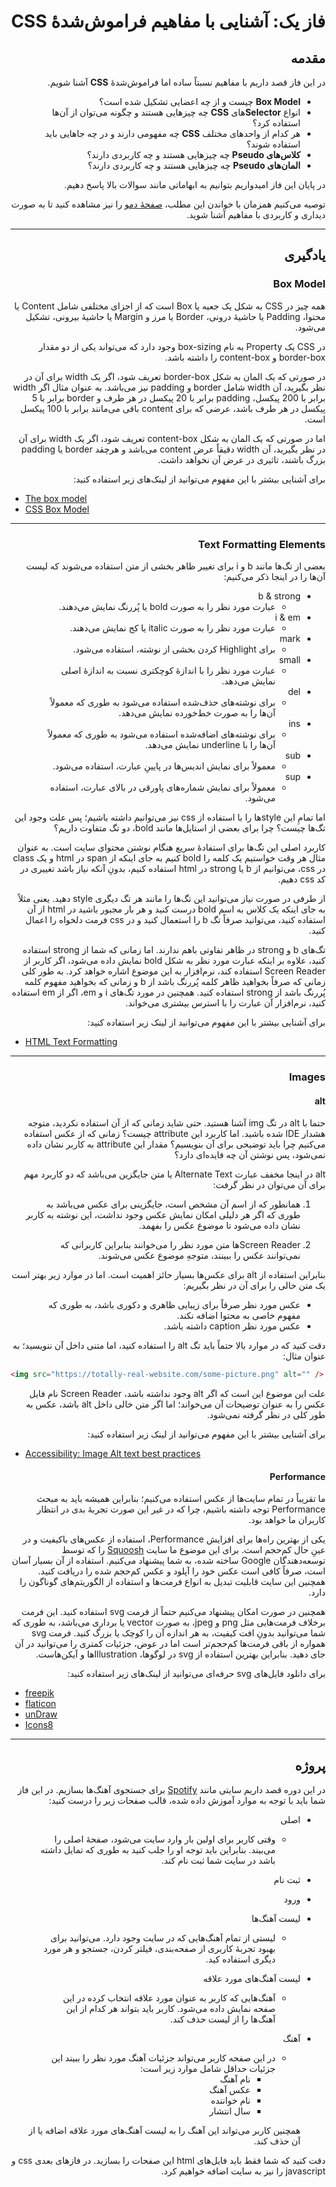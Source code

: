 <div dir="rtl">

# فاز یک: آشنایی با مفاهیم فراموش‌شدۀ CSS

## مقدمه

در این فاز قصد داریم با مفاهیم نسبتاً ساده اما فراموش‌شدۀ **CSS** آشنا شویم.

- **Box Model** چیست و از چه اعضایی تشکیل شده است؟
- انواع **Selector**های **CSS** چه چیزهایی هستند و چگونه می‌توان از آن‌ها استفاده کرد؟
- هر کدام از واحدهای مختلف **CSS** چه مفهومی دارند و در چه جاهایی باید استفاده شوند؟
- **کلاس‌های Pseudo** چه چیزهایی هستند و چه کاربردی دارند؟
- **المان‌های Pseudo** چه چیزهایی هستند و چه کاربردی دارند؟

در پایان این فاز امیدواریم بتوانیم به ابهاماتی مانند سوالات بالا پاسخ دهیم.

توصیه می‌کنیم همزمان با خواندن این مطلب،
[صفحۀ دمو](https://star-academy.github.io/codestar-internship/Demos/Frontend/pages/PhaseF02-CSS/index.html)
را نیز مشاهده کنید تا به صورت دیداری و کاربردی با مفاهیم آشنا شوید.

---

## یادگیری

### Box Model

همه چیز در CSS به شکل یک جعبه یا Box است
که از اجزای مختلفی شامل Content یا محتوا، Padding یا حاشیۀ درونی، Border یا مرز و Margin یا حاشیۀ بیرونی،
تشکیل می‌شود.

در CSS یک Property به نام box-sizing وجود دارد
که می‌تواند یکی از دو مقدار border-box و content-box را داشته باشد.

در صورتی که یک المان به شکل border-box تعریف شود، اگر یک width برای آن در نظر بگیرید،
آن width شامل border و padding نیز می‌باشد.
به عنوان مثال اگر width برابر با 200 پیکسل،
padding برابر با 20 پیکسل در هر طرف
و border برابر با 5 پیکسل در هر طرف باشد،
عرضی که برای content باقی می‌مانند برابر با 100 پیکسل است.

اما در صورتی که یک المان به شکل content-box تعریف شود، اگر یک width برای آن در نظر بگیرید،
آن width دقیقاً عرض content می‌باشد
و هرچقد border یا padding بزرگ باشند،
تاثیری در عرض آن نخواهد داشت.

برای آشنایی بیشتر با این مفهوم می‌توانید از لینک‌های زیر استفاده کنید:

<div dir="ltr">

- [The box model](https://developer.mozilla.org/en-US/docs/Learn/CSS/Building_blocks/The_box_model)
- [CSS Box Model](https://www.w3schools.com/css/css_boxmodel.asp)

</div>

---

### Text Formatting Elements

بعضی از تگ‌ها مانند b و i برای تغییر ظاهر بخشی از متن استفاده می‌شوند که لیست آن‌ها را در اینجا ذکر می‌کنیم:

- b & strong
  - عبارت مورد نظر را به صورت bold یا پُررنگ نمایش می‌دهند.
- i & em
  - عبارت مورد نظر را به صورت italic یا کج نمایش می‌دهند.
- mark
  - برای Highlight کردن بخشی از نوشته، استفاده می‌شود.
- small
  - عبارت مورد نظر را با اندازۀ کوچکتری نسبت به اندازۀ اصلی نمایش می‌دهد.
- del
  - برای نوشته‌های حذف‌شده استفاده می‌شود به طوری که معمولاً آن‌ها را به صورت خط‌خورده نمایش می‌دهد.
- ins
  - برای نوشته‌های اضافه‌شده استفاده می‌شود به طوری که معمولاً آن‌ها را با underline نمایش می‌دهد.
- sub
  - معمولاً برای نمایش اندیس‌ها در پایینِ عبارت، استفاده می‌شود.
- sup
  - معمولاً برای نمایش شماره‌های پاورقی در بالای عبارت، استفاده می‌شود.

اما تمامِ این styleها را با استفاده از css نیز می‌توانیم داشته باشیم؛ پس علت وجود این تگ‌ها چیست؟ چرا برای بعضی از
استایل‌ها مانند bold، دو تگ متفاوت داریم؟

کاربرد اصلی این تگ‌ها برای استفادۀ سریع هنگام نوشتن محتوای سایت است. به عنوان مثال هر وقت خواستیم یک کلمه را bold کنیم
به جای اینکه از span در html و یک class در css، می‌توانیم از b یا strong در html استفاده کنیم، بدونِ آنکه نیاز باشد
تغییری در کد css دهیم.

از طرفی در صورت نیاز می‌توانید این تگ‌ها را مانند هر تگ دیگری style دهید. یعنی مثلاً به جای اینکه یک کلاس به اسم bold
درست کنید و هر بار مجبور باشید در html از آن استفاده کنید، می‌توانید صرفاً تگ b را استعمال کنید و در css فرمت دلخواه را
اعمال کنید.

تگ‌های b و strong در ظاهر تفاوتی باهم ندارند. اما زمانی که شما از strong استفاده کنید، علاوه بر اینکه عبارت مورد نظر به
شکل bold نمایش داده می‌شود، اگر کاربر از Screen Reader استفاده کند، نرم‌افزار به این موضوع اشاره خواهد کرد. به طور کلی
زمانی که صرفاً بخواهید ظاهر کلمه پُررنگ باشد از b و زمانی که بخواهید مفهوم کلمه پُررنگ باشد از strong استفاده کنید.
همچنین در مورد تگ‌های i و em، اگر از em استفاده کنید، نرم‌افزار آن عبارت را با استرس بیشتری می‌خواند.

برای آشنایی بیشتر با این مفهوم می‌توانید از لینک زیر استفاده کنید:

<div dir="ltr">

- [HTML Text Formatting](https://www.w3schools.com/html/html_formatting.asp)

</div>

---

### Images

#### alt

حتما با alt در تگ img آشنا هستید. حتی شاید زمانی که از آن استفاده نکردید، متوجه هشدار IDE شده باشید. اما کاربرد این
attribute چیست؟ زمانی که از عکس استفاده می‌کنیم چرا باید توضیحی برای آن بنویسیم؟ مقدار این attribute به کاربر نشان داده
نمی‌شود، پس نوشتن آن چه فایده‌ای دارد؟

alt در اینجا مخفف عبارت Alternate Text یا متن جایگزین می‌باشد که دو کاربرد مهم برای آن می‌توان در نظر گرفت:

1. همانطور که از اسم آن مشخص است، جایگزینی برای عکس می‌باشد به طوری که اگر هر دلیلی امکان نمایش عکس وجود نداشت،
   این نوشته به کاربر نشان داده می‌شود تا موضوع عکس را بفهمد.

2. Screen Readerها متن مورد نظر را می‌خوانند بنابراین کاربرانی که نمی‌توانند عکس را ببینند، متوجهِ موضوع عکس می‌شوند.

بنابراین استفاده از alt برای عکس‌ها بسیار حائز اهمیت است. اما در موارد زیر بهتر است یک متن خالی را برای آن در نظر
بگیریم:

- عکس مورد نظر صرفاً برای زیبایی ظاهری و دکوری باشد، به طوری که مفهوم خاصی به محتوا اضافه نکند.
- عکس مورد نظر caption داشته باشد.

دقت کنید که در موارد بالا حتماً باید تگ alt را استفاده کنید، اما متنی داخل آن ننویسید؛ به عنوان مثال:

<div dir="ltr">

```html
<img src="https://totally-real-website.com/some-picture.png" alt="" />
```

</div>
علت این موضوع این است که اگر alt وجود نداشته باشد، Screen Reader نام فایل عکس را به عنوان توضیحات آن می‌خواند؛
اما اگر متن خالی داخل alt باشد، عکس به طور کلی در نظر گرفته نمی‌شود.

برای آشنایی بیشتر با این مفهوم می‌توانید از لینک زیر استفاده کنید:

<div dir="ltr">

- [Accessibility: Image Alt text best practices](https://support.siteimprove.com/hc/en-gb/articles/115000013031-Accessibility-Image-Alt-text-best-practices)

</div>

#### Performance

ما تقریباً در تمام سایت‌ها از عکس استفاده می‌کنیم؛ بنابراین همیشه باید به مبحث Performance توجه داشته باشیم، چرا که در
غیر این صورت تجربۀ بدی در انتظار کاربران ما خواهد بود.

یکی از بهترین راه‌ها برای افزایش Performance، استفاده از عکس‌های باکیفیت و در عینِ حال کم‌حجم است. برای این موضوع ما
سایت
[Squoosh](https://squoosh.app/)
را که توسط توسعه‌دهندگان Google ساخته شده، به شما پیشنهاد می‌کنیم. استفاده از آن بسیار آسان است، صرفاً کافی است عکس خود
را آپلود و عکس کم‌حجم شده را دریافت کنید. همچنین این سایت قابلیت تبدیل به انواع فرمت‌ها و استفاده از الگوریتم‌های
گوناگون را دارد.

همچنین در صورت امکان پیشنهاد می‌کنیم حتماً از فرمت svg استفاده کنید. این فرمت برخلاف فرمت‌هایی مثل png و jpeg، به صورت
vector یا برداری می‌باشد، به طوری که شما می‌توانید بدونِ افت کیفیت، به هر اندازه آن را کوچک یا بزرگ کنید. فرمت svg
همواره از باقی فرمت‌ها کم‌حجم‌تر است اما در عوض، جزئیات کمتری را می‌توانید در آن جای دهید. بنابراین بهترین استفاده از
svg در لوگوها، Illustrationها و آیکن‌هاست.

برای دانلود فایل‌های svg حرفه‌ای می‌توانید از لینک‌های زیر استفاده کنید:

<div dir="ltr">

- [freepik](https://www.freepik.com/home)
- [flaticon](https://www.flaticon.com/)
- [unDraw](https://undraw.co/)
- [Icons8](https://icons8.com/)

</div>

---

## پروژه

در این دوره قصد داریم سایتی مانند
[Spotify](https://www.spotify.com/)
برای جستجوی آهنگ‌ها بسازیم. در این فاز شما باید با توجه به موارد آموزش داده شده، قالب صفحات زیر را درست کنید:

- اصلی
  - وقتی کاربر برای اولین بار وارد سایت می‌شود، صفحۀ اصلی را می‌بیند. بنابراین باید توجه او را جلب کنید به طوری که
    تمایل داشته باشد در سایت شما ثبت نام کند.
- ثبت نام
- ورود
- لیست آهنگ‌ها
  - لیستی از تمام آهنگ‌هایی که در سایت وجود دارد. می‌توانید برای بهبود تجربۀ کاربری از صفحه‌بندی، فیلتر کردن، جستجو و
    هر مورد دیگری استفاده کید.
- لیست آهنگ‌های مورد علاقه
  - آهنگ‌هایی که کاربر به عنوان مورد علاقه انتخاب کرده در این صفحه نمایش داده می‌شود. کاربر باید بتواند هر کدام از این
    آهنگ‌ها را از لیست حذف کند.
- آهنگ

  - در این صفحه کاربر می‌تواند جزئیات آهنگ مورد نظر را ببیند این جزئیات حداقل شامل موارد زیر است:
    - نام آهنگ
    - عکس آهنگ
    - نام خواننده
    - سال انتشار

  همچنین کاربر می‌تواند این آهنگ را به لیست آهنگ‌های مورد علاقه اضافه یا از آن حذف کند.

دقت کنید که شما فقط باید فایل‌های html این صفحات را بسازید. در فازهای بعدی css و javascript را نیز به سایت اضافه خواهیم
کرد.

</div>
